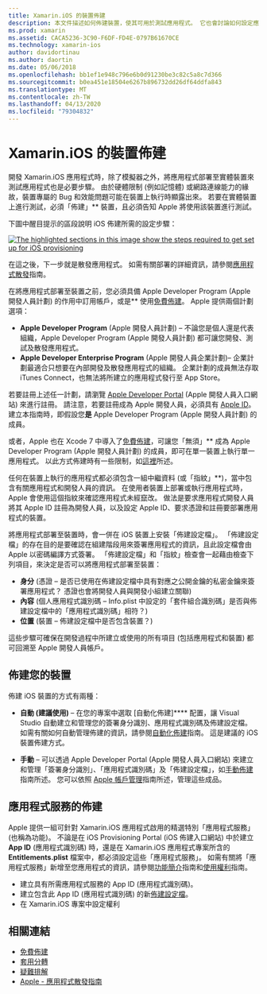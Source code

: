 ```yaml
---
title: Xamarin.iOS 的裝置佈建
description: 本文件描述如何佈建裝置，使其可用於測試應用程式。 它也會討論如何設定應用程式，以便使用推播通知等功能。
ms.prod: xamarin
ms.assetid: CACA5236-3C90-F6DF-FD4E-0797B61670CE
ms.technology: xamarin-ios
author: davidortinau
ms.author: daortin
ms.date: 05/06/2018
ms.openlocfilehash: bb1ef1e948c796e6b0d91230be3c82c5a8c7d366
ms.sourcegitcommit: b0ea451e18504e6267b896732dd26df64ddfa843
ms.translationtype: MT
ms.contentlocale: zh-TW
ms.lasthandoff: 04/13/2020
ms.locfileid: "79304832"
---
```

# <a name="device-provisioning-for-xamarinios"></a>Xamarin.iOS 的裝置佈建

開發 Xamarin.iOS 應用程式時，除了模擬器之外，將應用程式部署至實體裝置來測試應用程式也是必要步驟。 由於硬體限制 (例如記憶體) 或網路連線能力的緣故，裝置專屬的 Bug 和效能問題可能在裝置上執行時顯露出來。 若要在實體裝置上進行測試，必須「佈建」** 裝置，且必須告知 Apple 將使用該裝置進行測試。

下圖中醒目提示的區段說明 iOS 佈建所需的設定步驟：

[![](images/provisioningdiagram.png "The highlighted sections in this image show the steps required to get set up for iOS provisioning")](images/provisioningdiagram.png#lightbox)

在這之後，下一步就是散發應用程式。 如需有關部署的詳細資訊，請參閱[應用程式散發](~/ios/deploy-test/app-distribution/index.md)指南。

在將應用程式部署至裝置之前，您必須具備 Apple Developer Program (Apple 開發人員計劃) 的作用中訂用帳戶，或是** 使用[免費佈建](~/ios/get-started/installation/device-provisioning/free-provisioning.md)。 Apple 提供兩個計劃選項：

- **Apple Developer Program** \(Apple 開發人員計劃\) – 不論您是個人還是代表組織，Apple Developer Program (Apple 開發人員計劃) 都可讓您開發、測試及散發應用程式。
- **Apple Developer Enterprise Program** \(Apple 開發人員企業計劃\)– 企業計劃最適合只想要在內部開發及散發應用程式的組織。 企業計劃的成員無法存取 iTunes Connect，也無法將所建立的應用程式發行至 App Store。

若要註冊上述任一計劃，請瀏覽 [Apple Developer Portal](https://developer.apple.com/programs/enroll/) \(Apple 開發人員入口網站\) 來進行註冊。 請注意，若要註冊成為 Apple 開發人員，必須具有 [Apple ID](https://appleid.apple.com/)。 建立本指南時，即假設您**是** Apple Developer Program (Apple 開發人員計劃) 的成員。

或者，Apple 也在 Xcode 7 中導入了[免費佈建](~/ios/get-started/installation/device-provisioning/free-provisioning.md)，可讓您「無須」** 成為 Apple Developer Program (Apple 開發人員計劃) 的成員，即可在單一裝置上執行單一應用程式。 以此方式佈建時有一些限制，如[這裡](~/ios/get-started/installation/device-provisioning/free-provisioning.md#limitations)所述。

任何在裝置上執行的應用程式都必須包含一組中繼資料 (或「指紋」**)，當中包含有關應用程式和開發人員的資訊。 在使用者裝置上部署或執行應用程式時，Apple 會使用這個指紋來確認應用程式未經竄改。 做法是要求應用程式開發人員將其 Apple ID 註冊為開發人員，以及設定 Apple ID、要求憑證和註冊要部署應用程式的裝置。

將應用程式部署至裝置時，會一併在 iOS 裝置上安裝「佈建設定檔」。 「佈建設定檔」的存在目的是要確認在組建階段用來簽署應用程式的資訊，且此設定檔會由 Apple 以密碼編譯方式簽署。 「佈建設定檔」和「指紋」檢查會一起藉由檢查下列項目，來決定是否可以將應用程式部署至裝置：

- **身分** (憑證 – 是否已使用在佈建設定檔中具有對應之公開金鑰的私密金鑰來簽署應用程式？ 憑證也會將開發人員與開發小組建立關聯)
- **內容** (個人應用程式識別碼 – Info.plist 中設定的「套件組合識別碼」是否與佈建設定檔中的「應用程式識別碼」相符？)
- **位置** (裝置 – 佈建設定檔中是否包含裝置？)

這些步驟可確保在開發過程中所建立或使用的所有項目 (包括應用程式和裝置) 都可回溯至 Apple 開發人員帳戶。

## <a name="provisioning-your-device"></a>佈建您的裝置

佈建 iOS 裝置的方式有兩種：

- **自動 (建議使用)** – 在您的專案中選取 [自動化佈建]**** 配置，讓 Visual Studio 自動建立和管理您的簽署身分識別、應用程式識別碼及佈建設定檔。 如需有關如何自動管理佈建的資訊，請參閱[自動化佈建](automatic-provisioning.md)指南。 這是建議的 iOS 裝置佈建方式。

- **手動** – 可以透過 Apple Developer Portal (Apple 開發人員入口網站) 來建立和管理「簽署身分識別」、「應用程式識別碼」及「佈建設定檔」，如[手動佈建](manual-provisioning.md)指南所述。 您可以依照 [Apple 帳戶管理](~/cross-platform/macios/apple-account-management.md)指南所述，管理這些成品。

## <a name="provisioning-for-application-services"></a>應用程式服務的佈建

Apple 提供一組可針對 Xamarin.iOS 應用程式啟用的精選特別「應用程式服務」(也稱為功能)。 不論是在 iOS Provisioning Portal (iOS 佈建入口網站) 中於建立 **App ID** \(應用程式識別碼\) 時，還是在 Xamarin.iOS 應用程式專案所含的 **Entitlements.plist** 檔案中，都必須設定這些「應用程式服務」。 如需有關將「應用程式服務」新增至您應用程式的資訊，請參閱[功能簡介](~/ios/deploy-test/provisioning/capabilities/index.md)指南和[使用權利](~/ios/deploy-test/provisioning/entitlements.md)指南。

- 建立具有所需應用程式服務的 App ID (應用程式識別碼)。
- 建立包含此 App ID (應用程式識別碼) 的新[佈建設定檔](#provisioning-your-device)。
- 在 Xamarin.iOS 專案中設定權利

## <a name="related-links"></a>相關連結

- [免費佈建](~/ios/get-started/installation/device-provisioning/free-provisioning.md)
- [套用分轉](~/ios/deploy-test/app-distribution/index.md)
- [疑難排解](~/ios/deploy-test/troubleshooting.md)
- [Apple - 應用程式散發指南](https://developer.apple.com/library/ios/documentation/IDEs/Conceptual/AppDistributionGuide/Introduction/Introduction.html)
